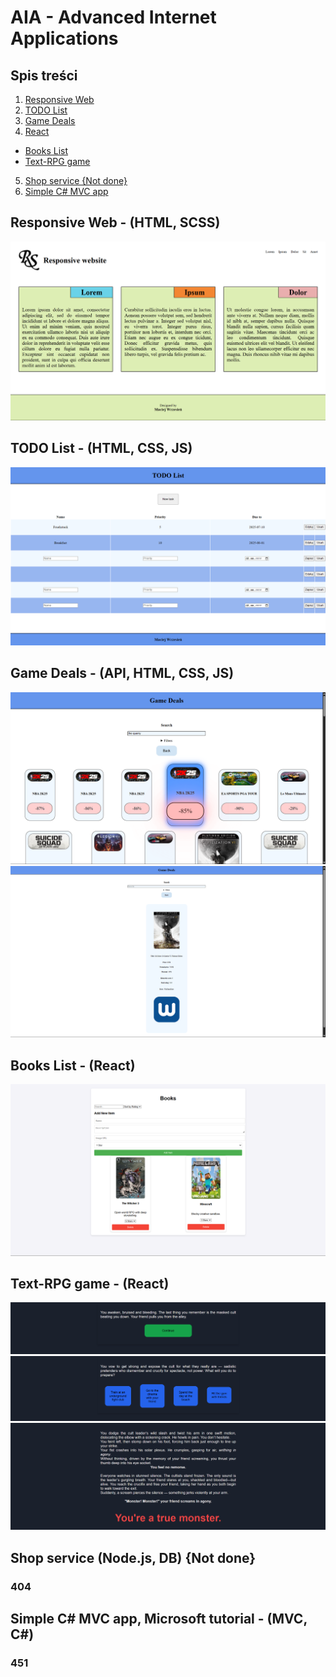 # AIA - Advanced Internet Applications

## Spis treści
1. [Responsive Web](#1)
2. [TODO List](#2)
3. [Game Deals](#3)
4. [React](#4)
  - [Books List](#5)
  - [Text-RPG game](#6)
5. [Shop service {Not done}](#7)
6. [Simple C# MVC app](#8)

<a id="1"></a>
## Responsive Web - (HTML, SCSS)
![Responsive Web](https://github.com/Dunnnan/AIA/blob/main/screens/Zad1.png?raw=true)

<a id="2"></a>
## TODO List - (HTML, CSS, JS)
![Responsive Web](https://github.com/Dunnnan/AIA/blob/main/screens/Zad2.png?raw=true)

<a id="3"></a>
## Game Deals - (API, HTML, CSS, JS)
![Game Deals1](https://github.com/Dunnnan/AIA/blob/main/screens/Zad3.png?raw=true)
![Game Deals2](https://github.com/Dunnnan/AIA/blob/main/screens/Zad3_1.png?raw=true)

<a id="5"></a>
## Books List - (React)
![Books List](https://github.com/Dunnnan/AIA/blob/main/screens/Zad4_1.png?raw=true)

<a id="6"></a>
## Text-RPG game - (React)
![Test-RPG game1](https://github.com/Dunnnan/AIA/blob/main/screens/Zad4_4.png?raw=true)
![Test-RPG game2](https://github.com/Dunnnan/AIA/blob/main/screens/Zad4_2.png?raw=true)
![Test-RPG game3](https://github.com/Dunnnan/AIA/blob/main/screens/Zad4_3.png?raw=true)

<a id="7"></a>
## Shop service (Node.js, DB) {Not done}
### 404

<a id="8"></a>
## Simple C# MVC app, Microsoft tutorial - (MVC, C#)
### 451
